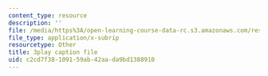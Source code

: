 ```yaml
---
content_type: resource
description: ''
file: /media/https%3A/open-learning-course-data-rc.s3.amazonaws.com/res-2-002-finite-element-procedures-for-solids-and-structures-spring-2010/c2cd7f38109159ab42aada9bd1388910_d27jyqzoKQ.srt
file_type: application/x-subrip
resourcetype: Other
title: 3play caption file
uid: c2cd7f38-1091-59ab-42aa-da9bd1388910
---
```

